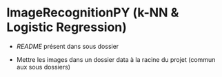 # ImageRecognitionPY (k-NN & Logistic Regression)

* *README* présent dans sous dossier

* Mettre les images dans un dossier data à la racine du projet (commun aux sous dossiers)

